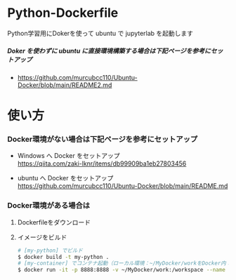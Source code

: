 # Python-Dockerfile
Python学習用にDokerを使って ubuntu で jupyterlab を起動します

##### Doker を使わずに ubuntu に直接環境構築する場合は下記ページを参考にセットアップ
- https://github.com/murcubcc110/Ubuntu-Docker/blob/main/README2.md

# 使い方

### Docker環境がない場合は下記ページを参考にセットアップ

- Windows へ Docker をセットアップ  
  https://qiita.com/zaki-lknr/items/db99909ba1eb27803456

- ubuntu へ Docker をセットアップ  
  https://github.com/murcubcc110/Ubuntu-Docker/blob/main/README.md

### Docker環境がある場合は

1. Dockerfileをダウンロード

2. イメージをビルド
   ```bash
   # [my-python] でビルド
   $ docker build -t my-python .
   # [my-container] でコンテナ起動（ローカル環境：~/MyDocker/workをDocker内：/workspace へマウント）
   $ docker run -it -p 8888:8888 -v ~/MyDocker/work:/workspace --name my-container my-python
   ```
